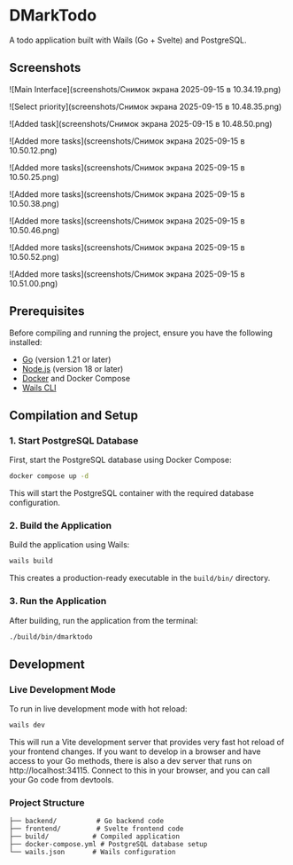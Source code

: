# DMarkTodo

A todo application built with Wails (Go + Svelte) and PostgreSQL.

## Screenshots

<!-- Screenshot placeholder-->
![Main Interface](screenshots/Снимок экрана 2025-09-15 в 10.34.19.png)

<!-- Screenshot placeholder -->
![Select priority](screenshots/Снимок экрана 2025-09-15 в 10.48.35.png)

<!-- Screenshot placeholder -->
![Added task](screenshots/Снимок экрана 2025-09-15 в 10.48.50.png)

<!-- Screenshot placeholder -->
![Added more tasks](screenshots/Снимок экрана 2025-09-15 в 10.50.12.png)

<!-- Screenshot placeholder] -->
![Added more tasks](screenshots/Снимок экрана 2025-09-15 в 10.50.25.png)

<!-- Screenshot placeholder] -->
![Added more tasks](screenshots/Снимок экрана 2025-09-15 в 10.50.38.png)

<!-- Screenshot placeholder] -->
![Added more tasks](screenshots/Снимок экрана 2025-09-15 в 10.50.46.png)

<!-- Screenshot placeholder] -->
![Added more tasks](screenshots/Снимок экрана 2025-09-15 в 10.50.52.png)

<!-- Screenshot placeholder] -->
![Added more tasks](screenshots/Снимок экрана 2025-09-15 в 10.51.00.png)

## Prerequisites

Before compiling and running the project, ensure you have the following installed:

- [Go](https://golang.org/dl/) (version 1.21 or later)
- [Node.js](https://nodejs.org/) (version 18 or later)
- [Docker](https://www.docker.com/get-started) and Docker Compose
- [Wails CLI](https://wails.io/docs/gettingstarted/installation)

## Compilation and Setup

### 1. Start PostgreSQL Database

First, start the PostgreSQL database using Docker Compose:

```bash
docker compose up -d
```

This will start the PostgreSQL container with the required database configuration.

### 2. Build the Application

Build the application using Wails:

```bash
wails build
```

This creates a production-ready executable in the `build/bin/` directory.

### 3. Run the Application

After building, run the application from the terminal:

```bash
./build/bin/dmarktodo
```

## Development

### Live Development Mode

To run in live development mode with hot reload:

```bash
wails dev
```

This will run a Vite development server that provides very fast hot reload of your frontend changes. If you want to develop in a browser and have access to your Go methods, there is also a dev server that runs on http://localhost:34115. Connect to this in your browser, and you can call your Go code from devtools.

### Project Structure

```
├── backend/          # Go backend code
├── frontend/         # Svelte frontend code
├── build/           # Compiled application
├── docker-compose.yml # PostgreSQL database setup
└── wails.json       # Wails configuration
```
